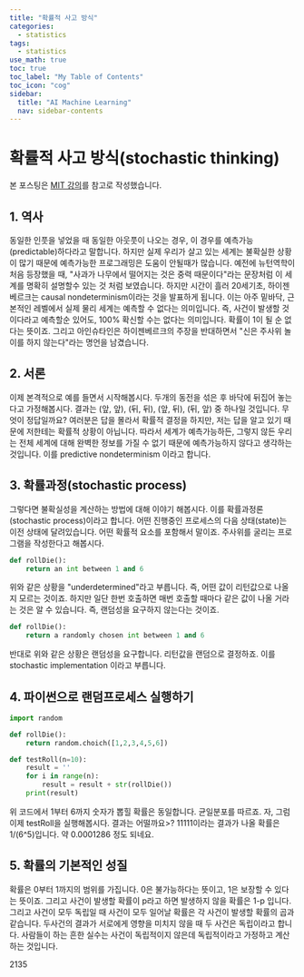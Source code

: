 ```yaml
---
title: "확률적 사고 방식" 
categories:
  - statistics
tags:
  - statistics
use_math: true
toc: true
toc_label: "My Table of Contents"
toc_icon: "cog"
sidebar:
  title: "AI Machine Learning"
  nav: sidebar-contents
---
```


# 확률적 사고 방식(stochastic thinking)

본 포스팅은 [MIT 강의](https://www.youtube.com/watch?v=-1BnXEwHUok&t=505s&ab_channel=MITOpenCourseWare)를 참고로 작성했습니다. 

## 1. 역사

동일한 인풋을 넣었을 때 동일한 아웃풋이 나오는 경우, 이 경우를 예측가능(predictable)하다라고 말합니다. 
하지만 실제 우리가 살고 있는 세계는 불확실한 상황이 많기 때문에 예측가능한 프로그래밍은 도움이 안될때가 많습니다. 
예전에 뉴턴역학이 처음 등장했을 때, "사과가 나무에서 떨어지는 것은 중력 때문이다"라는 문장처럼 
이 세계를 명확히 설명할수 있는 것 처럼 보였습니다. 
하지만 시간이 흘러 20세기초, 하이젠베르크는 causal nondeterminism이라는 것을 발표하게 됩니다. 
이는 아주 밑바닥, 근본적인 레벨에서 실제 물리 세계는 예측할 수 없다는 의미입니다. 
즉, 사건이 발생할 것이다라고 예측할순 있어도, 100% 확신할 수는 없다는 의미입니다. 확률이 1이 될 순 없다는 뜻이죠. 
그리고 아인슈타인은 하이젠베르크의 주장을 반대하면서 "신은 주사위 놀이를 하지 않는다"라는 명언을 남겼습니다. 

## 2. 서론

이제 본격적으로 예를 들면서 시작해봅시다. 
두개의 동전을 섞은 후 바닥에 뒤집어 놓는다고 가정해봅시다. 
결과는 (앞, 앞), (뒤, 뒤), (앞, 뒤), (뒤, 앞) 중 하나일 것입니다. 무엇이 정답일까요? 
여러분은 답을 몰라서 확률적 결정을 하지만, 저는 답을 알고 있기 때문에 저한테는 확률적 상황이 아닙니다. 
따라서 세계가 예측가능하든, 그렇지 않든 우리는 전체 세계에 대해 완벽한 정보를 가질 수 없기 때문에 예측가능하지 않다고 생각하는 것입니다. 
이를 predictive nondeterminism 이라고 합니다. 

## 3. 확률과정(stochastic process)

그렇다면 불확실성을 계산하는 방법에 대해 이야기 해봅시다. 이를 확률과정론(stochastic process)이라고 합니다. 
어떤 진행중인 프로세스의 다음 상태(state)는 이전 상태에 달려있습니다. 어떤 확률적 요소를 포함해서 말이죠. 
주사위를 굴리는 프로그램을 작성한다고 해봅시다.

```python
def rollDie():
    return an int between 1 and 6
```

위와 같은 상황을 "underdetermined"라고 부릅니다. 
즉, 어떤 값이 리턴값으로 나올지 모르는 것이죠. 
하지만 일단 한번 호출하면 매번 호출할 때마다 같은 값이 나올 거라는 것은 알 수 있습니다. 
즉, 랜덤성을 요구하지 않는다는 것이죠.

```python
def rollDie():
    return a randomly chosen int between 1 and 6
```

반대로 위와 같은 상황은 랜덤성을 요구합니다. 
리턴값을 랜덤으로 결정하죠. 이를 stochastic implementation 이라고 부릅니다. 

## 4. 파이썬으로 랜덤프로세스 실행하기 

```python
import random

def rollDie():
    return random.choich([1,2,3,4,5,6])

def testRoll(n=10):
    result = ''
    for i in range(n):
        result = result + str(rollDie())
    print(result)
```

위 코드에서 1부터 6까지 숫자가 뽑힐 확률은 동일합니다. 균일분포를 따르죠. 
자, 그럼 이제 testRoll을 실행해봅시다. 결과는 어떨까요>? 
11111이라는 결과가 나올 확률은 1/(6^5)입니다. 약 0.0001286 정도 되네요. 

## 5. 확률의 기본적인 성질

확률은 0부터 1까지의 범위를 가집니다. 0은 불가능하다는 뜻이고, 1은 보장할 수 있다는 뜻이죠. 
그리고 사건이 발생할 확률이 p라고 하면 발생하지 않을 확률은 1-p 입니다. 
그리고 사건이 모두 독립일 때 사건이 모두 일어날 확률은 각 사건이 발생할 확률의 곱과 같습니다. 
두사건의 결과가 서로에게 영향을 미치지 않을 때 두 사건은 독립이라고 합니다. 
사람들이 하는 흔한 실수는 사건이 독립적이지 않은데 독립적이라고 가정하고 계산하는 것입니다. 


2135
